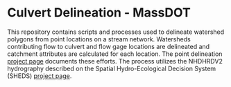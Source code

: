 Culvert Delineation - MassDOT
=============================

This repository contains scripts and processes used to delineate watershed 
polygons from point locations on a stream network. Watersheds contributing flow 
to culvert and flow gage locations are delineated and catchment attributes are 
calculated for each location. The point delineation 
[project page](http://conte-ecology.github.io/culvertDelineation_MassDOT/) 
documents these efforts. The process utilizes the NHDHRDV2 hydrography 
described on the Spatial Hydro-Ecological Decision System (SHEDS) 
[project page](http://conte-ecology.github.io/shedsGisData/).